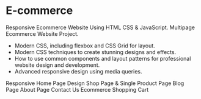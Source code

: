 # E-commerce

 Responsive Ecommerce Website Using HTML CSS & JavaScript.
 Multipage Ecommerce Website Project.
- Modern CSS, including flexbox and CSS Grid for layout.
- Modern CSS techniques to create stunning designs and effects.
- How to use common components and layout patterns for professional website design and development.
- Advanced responsive design using media queries.

Responsive Home Page Design
Shop Page & Single Product Page
Blog Page
About Page
Contact Us
Ecommerce Shopping Cart
